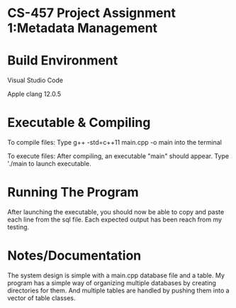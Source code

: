 # CS-457 Project Assignment 1:Metadata Management
# Build Environment
Visual Studio Code

Apple clang 12.0.5
# Executable & Compiling
To compile files: Type g++ -std=c++11 main.cpp -o main into the terminal

To execute files: After compiling, an executable "main" should appear. Type './main to launch executable.

# Running The Program
After launching the executable, you should now be able to copy and paste each line from the sql file. Each expected output has been reach from my testing.

# Notes/Documentation
The system design is simple with a main.cpp database file and a table.
My program has a simple way of organizing multiple databases by creating directories for them.
And multiple tables are handled by pushing them into a vector of table classes.
